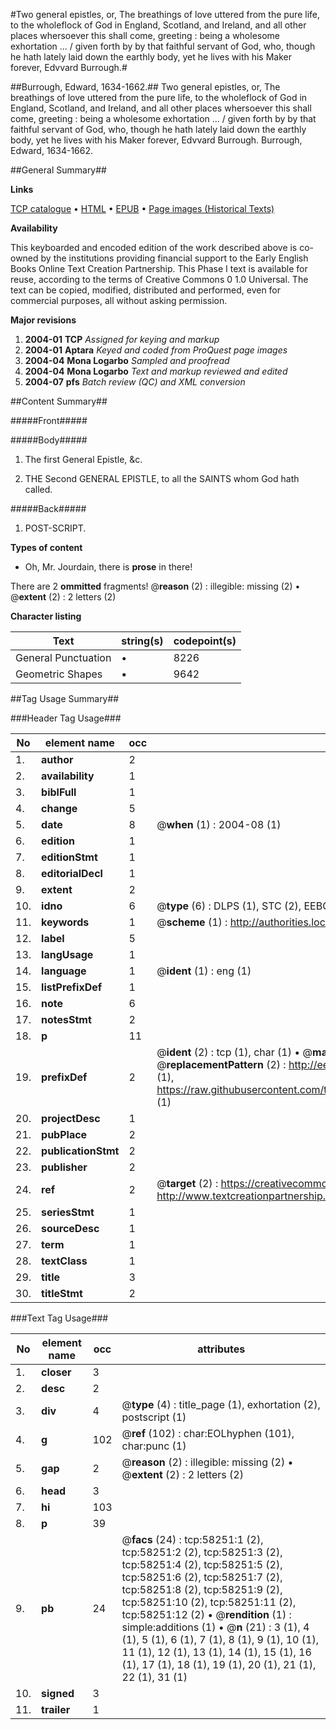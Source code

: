 #Two general epistles, or, The breathings of love uttered from the pure life, to the wholeflock of God in England, Scotland, and Ireland, and all other places whersoever this shall come, greeting : being a wholesome exhortation ... / given forth by by that faithful servant of God, who, though he hath lately laid down the earthly body, yet he lives with his Maker forever, Edvvard Burrough.#

##Burrough, Edward, 1634-1662.##
Two general epistles, or, The breathings of love uttered from the pure life, to the wholeflock of God in England, Scotland, and Ireland, and all other places whersoever this shall come, greeting : being a wholesome exhortation ... / given forth by by that faithful servant of God, who, though he hath lately laid down the earthly body, yet he lives with his Maker forever, Edvvard Burrough.
Burrough, Edward, 1634-1662.

##General Summary##

**Links**

[TCP catalogue](http://www.ota.ox.ac.uk/tcp/)  • 
[HTML](http://tei.it.ox.ac.uk/tcp/Texts-HTML/free/A30/A30559.html)  • 
[EPUB](http://tei.it.ox.ac.uk/tcp/Texts-EPUB/free/A30/A30559.epub) • 
[Page images (Historical Texts)](https://data.historicaltexts.jisc.ac.uk/view?pubId=eebo-12271149e&pageId=eebo-12271149e-58251-1)

**Availability**

This keyboarded and encoded edition of the
	       work described above is co-owned by the institutions
	       providing financial support to the Early English Books
	       Online Text Creation Partnership. This Phase I text is
	       available for reuse, according to the terms of Creative
	       Commons 0 1.0 Universal. The text can be copied,
	       modified, distributed and performed, even for
	       commercial purposes, all without asking permission.

**Major revisions**

1. __2004-01__ __TCP__ *Assigned for keying and markup*
1. __2004-01__ __Aptara__ *Keyed and coded from ProQuest page images*
1. __2004-04__ __Mona Logarbo__ *Sampled and proofread*
1. __2004-04__ __Mona Logarbo__ *Text and markup reviewed and edited*
1. __2004-07__ __pfs__ *Batch review (QC) and XML conversion*

##Content Summary##

#####Front#####

#####Body#####

1. The first General Epistle, &c.

1. THE
Second GENERAL EPISTLE,
to all the SAINTS whom God
hath called.

#####Back#####

1. POST-SCRIPT.

**Types of content**

  * Oh, Mr. Jourdain, there is **prose** in there!

There are 2 **ommitted** fragments! 
 @__reason__ (2) : illegible: missing (2)  •  @__extent__ (2) : 2 letters (2)

**Character listing**


|Text|string(s)|codepoint(s)|
|---|---|---|
|General Punctuation|•|8226|
|Geometric Shapes|▪|9642|

##Tag Usage Summary##

###Header Tag Usage###

|No|element name|occ|attributes|
|---|---|---|---|
|1.|__author__|2||
|2.|__availability__|1||
|3.|__biblFull__|1||
|4.|__change__|5||
|5.|__date__|8| @__when__ (1) : 2004-08 (1)|
|6.|__edition__|1||
|7.|__editionStmt__|1||
|8.|__editorialDecl__|1||
|9.|__extent__|2||
|10.|__idno__|6| @__type__ (6) : DLPS (1), STC (2), EEBO-CITATION (1), OCLC (1), VID (1)|
|11.|__keywords__|1| @__scheme__ (1) : http://authorities.loc.gov/ (1)|
|12.|__label__|5||
|13.|__langUsage__|1||
|14.|__language__|1| @__ident__ (1) : eng (1)|
|15.|__listPrefixDef__|1||
|16.|__note__|6||
|17.|__notesStmt__|2||
|18.|__p__|11||
|19.|__prefixDef__|2| @__ident__ (2) : tcp (1), char (1)  •  @__matchPattern__ (2) : ([0-9\-]+):([0-9IVX]+) (1), (.+) (1)  •  @__replacementPattern__ (2) : http://eebo.chadwyck.com/downloadtiff?vid=$1&page=$2 (1), https://raw.githubusercontent.com/textcreationpartnership/Texts/master/tcpchars.xml#$1 (1)|
|20.|__projectDesc__|1||
|21.|__pubPlace__|2||
|22.|__publicationStmt__|2||
|23.|__publisher__|2||
|24.|__ref__|2| @__target__ (2) : https://creativecommons.org/publicdomain/zero/1.0/ (1), http://www.textcreationpartnership.org/docs/. (1)|
|25.|__seriesStmt__|1||
|26.|__sourceDesc__|1||
|27.|__term__|1||
|28.|__textClass__|1||
|29.|__title__|3||
|30.|__titleStmt__|2||


###Text Tag Usage###

|No|element name|occ|attributes|
|---|---|---|---|
|1.|__closer__|3||
|2.|__desc__|2||
|3.|__div__|4| @__type__ (4) : title_page (1), exhortation (2), postscript (1)|
|4.|__g__|102| @__ref__ (102) : char:EOLhyphen (101), char:punc (1)|
|5.|__gap__|2| @__reason__ (2) : illegible: missing (2)  •  @__extent__ (2) : 2 letters (2)|
|6.|__head__|3||
|7.|__hi__|103||
|8.|__p__|39||
|9.|__pb__|24| @__facs__ (24) : tcp:58251:1 (2), tcp:58251:2 (2), tcp:58251:3 (2), tcp:58251:4 (2), tcp:58251:5 (2), tcp:58251:6 (2), tcp:58251:7 (2), tcp:58251:8 (2), tcp:58251:9 (2), tcp:58251:10 (2), tcp:58251:11 (2), tcp:58251:12 (2)  •  @__rendition__ (1) : simple:additions (1)  •  @__n__ (21) : 3 (1), 4 (1), 5 (1), 6 (1), 7 (1), 8 (1), 9 (1), 10 (1), 11 (1), 12 (1), 13 (1), 14 (1), 15 (1), 16 (1), 17 (1), 18 (1), 19 (1), 20 (1), 21 (1), 22 (1), 31 (1)|
|10.|__signed__|3||
|11.|__trailer__|1||
